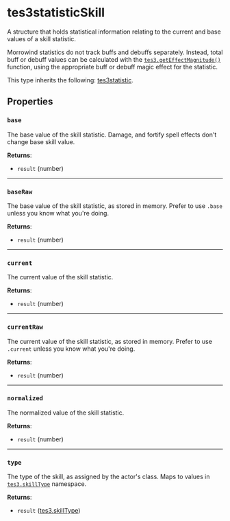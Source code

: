 # tes3statisticSkill
<div class="search_terms" style="display: none">tes3statisticskill, statisticskill</div>

<!---
	This file is autogenerated. Do not edit this file manually. Your changes will be ignored.
	More information: https://github.com/MWSE/MWSE/tree/master/docs
-->

A structure that holds statistical information relating to the current and base values of a skill statistic.

Morrowind statistics do not track buffs and debuffs separately. Instead, total buff or debuff values can be calculated with the [`tes3.getEffectMagnitude()`](https://mwse.github.io/MWSE/apis/tes3/#tes3geteffectmagnitude) function, using the appropriate buff or debuff magic effect for the statistic.

This type inherits the following: [tes3statistic](../types/tes3statistic.md).
## Properties

### `base`
<div class="search_terms" style="display: none">base</div>

The base value of the skill statistic. Damage, and fortify spell effects don't change base skill value.

**Returns**:

* `result` (number)

***

### `baseRaw`
<div class="search_terms" style="display: none">baseraw</div>

The base value of the skill statistic, as stored in memory. Prefer to use `.base` unless you know what you're doing.

**Returns**:

* `result` (number)

***

### `current`
<div class="search_terms" style="display: none">current</div>

The current value of the skill statistic.

**Returns**:

* `result` (number)

***

### `currentRaw`
<div class="search_terms" style="display: none">currentraw</div>

The current value of the skill statistic, as stored in memory. Prefer to use `.current` unless you know what you're doing.

**Returns**:

* `result` (number)

***

### `normalized`
<div class="search_terms" style="display: none">normalized</div>

The normalized value of the skill statistic.

**Returns**:

* `result` (number)

***

### `type`
<div class="search_terms" style="display: none">type</div>

The type of the skill, as assigned by the actor's class. Maps to values in [`tes3.skillType`](https://mwse.github.io/MWSE/references/skill-types/) namespace.

**Returns**:

* `result` ([tes3.skillType](../references/skill-types.md))

